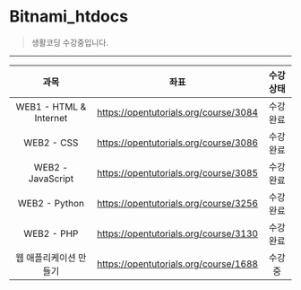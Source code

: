 # Bitnami_htdocs
>생활코딩 수강중입니다.
---
| 과목 | 좌표 | 수강상태 |
| :---: | :---: | :---: |
| WEB1 - HTML & Internet | https://opentutorials.org/course/3084 | 수강완료 |
| WEB2 - CSS | https://opentutorials.org/course/3086 | 수강완료 |
| WEB2 - JavaScript | https://opentutorials.org/course/3085 | 수강완료 |
| WEB2 - Python | https://opentutorials.org/course/3256 | 수강완료 |
| WEB2 - PHP | https://opentutorials.org/course/3130 | 수강완료 |
| 웹 애플리케이션 만들기 | https://opentutorials.org/course/1688 | 수강중 |
